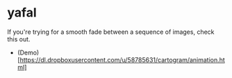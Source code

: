 yafal
=====

If you're trying for a smooth fade between a sequence of images, check this out.

* (Demo)[https://dl.dropboxusercontent.com/u/58785631/cartogram/animation.html]
